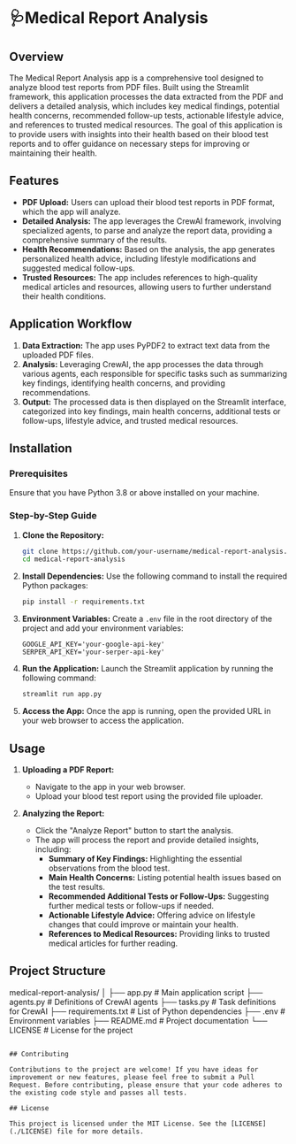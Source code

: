 # 🩺Medical Report Analysis

## Overview

The Medical Report Analysis app is a comprehensive tool designed to analyze blood test reports from PDF files. Built using the Streamlit framework, this application processes the data extracted from the PDF and delivers a detailed analysis, which includes key medical findings, potential health concerns, recommended follow-up tests, actionable lifestyle advice, and references to trusted medical resources. The goal of this application is to provide users with insights into their health based on their blood test reports and to offer guidance on necessary steps for improving or maintaining their health.

## Features

- **PDF Upload:** Users can upload their blood test reports in PDF format, which the app will analyze.
- **Detailed Analysis:** The app leverages the CrewAI framework, involving specialized agents, to parse and analyze the report data, providing a comprehensive summary of the results.
- **Health Recommendations:** Based on the analysis, the app generates personalized health advice, including lifestyle modifications and suggested medical follow-ups.
- **Trusted Resources:** The app includes references to high-quality medical articles and resources, allowing users to further understand their health conditions.

## Application Workflow

1. **Data Extraction:** The app uses PyPDF2 to extract text data from the uploaded PDF files.
2. **Analysis:** Leveraging CrewAI, the app processes the data through various agents, each responsible for specific tasks such as summarizing key findings, identifying health         concerns, and providing recommendations.
3. **Output:** The processed data is then displayed on the Streamlit interface, categorized into key findings, main health concerns, additional tests or follow-ups, lifestyle advice, and trusted medical resources.

## Installation

### Prerequisites

Ensure that you have Python 3.8 or above installed on your machine.

### Step-by-Step Guide

1. **Clone the Repository:**
   ```bash
   git clone https://github.com/your-username/medical-report-analysis.git
   cd medical-report-analysis
   ```

2. **Install Dependencies:**
   Use the following command to install the required Python packages:
   ```bash
   pip install -r requirements.txt
   ```

3. **Environment Variables:**
   Create a `.env` file in the root directory of the project and add your environment variables:
   ```plaintext
   GOOGLE_API_KEY='your-google-api-key'
   SERPER_API_KEY='your-serper-api-key'
   ```

4. **Run the Application:**
   Launch the Streamlit application by running the following command:
   ```bash
   streamlit run app.py
   ```

5. **Access the App:**
   Once the app is running, open the provided URL in your web browser to access the application.

## Usage

1. **Uploading a PDF Report:**
   - Navigate to the app in your web browser.
   - Upload your blood test report using the provided file uploader.
   
2. **Analyzing the Report:**
   - Click the "Analyze Report" button to start the analysis.
   - The app will process the report and provide detailed insights, including:
     - **Summary of Key Findings:** Highlighting the essential observations from the blood test.
     - **Main Health Concerns:** Listing potential health issues based on the test results.
     - **Recommended Additional Tests or Follow-Ups:** Suggesting further medical tests or follow-ups if needed.
     - **Actionable Lifestyle Advice:** Offering advice on lifestyle changes that could improve or maintain your health.
     - **References to Medical Resources:** Providing links to trusted medical articles for further reading.

## Project Structure

medical-report-analysis/
│
├── app.py               # Main application script
├── agents.py            # Definitions of CrewAI agents
├── tasks.py             # Task definitions for CrewAI
├── requirements.txt     # List of Python dependencies
├── .env                 # Environment variables
├── README.md            # Project documentation
└── LICENSE              # License for the project
```

## Contributing

Contributions to the project are welcome! If you have ideas for improvement or new features, please feel free to submit a Pull Request. Before contributing, please ensure that your code adheres to the existing code style and passes all tests.

## License

This project is licensed under the MIT License. See the [LICENSE](./LICENSE) file for more details.

